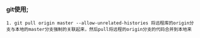 ### git使用;
	1. git pull origin master --allow-unrelated-histories 将远程库的origin分支与本地的master分支强制的关联起来，然后pull将远程的origin分支的代码合并到本地来